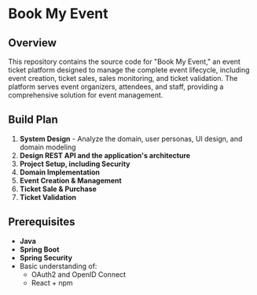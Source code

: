 # Book My Event

## Overview
This repository contains the source code for "Book My Event," an event ticket platform designed to manage the complete event lifecycle, including event creation, ticket sales, sales monitoring, and ticket validation. The platform serves event organizers, attendees, and staff, providing a comprehensive solution for event management.

## Build Plan
1. **System Design** - Analyze the domain, user personas, UI design, and domain modeling
2. **Design REST API and the application's architecture**
3. **Project Setup, including Security**
4. **Domain Implementation**
5. **Event Creation & Management**
6. **Ticket Sale & Purchase**
7. **Ticket Validation**

## Prerequisites
- **Java**
- **Spring Boot**
- **Spring Security**
- Basic understanding of:
  - OAuth2 and OpenID Connect
  - React + npm
